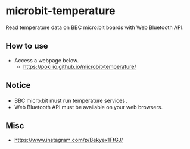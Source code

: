 # microbit-temperature
Read temperature data on BBC micro:bit boards with Web Bluetooth API.


## How to use
 - Access a webpage below.
   - https://pokiiio.github.io/microbit-temperature/


## Notice

 - BBC micro:bit must run temperature services．
 - Web Bluetooth API must be available on your web browsers.


## Misc

 - https://www.instagram.com/p/Bekyex1FtGJ/